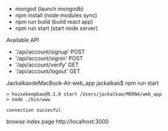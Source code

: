 - mongod (launch mongodb)
- npm install (node modules sync)
- npm run build (build react app)
- npm run start (start node server)



Available API 
- '/api/account/signup' POST
- '/api/account/signin' POST
- '/api/account/verify' GET
- '/api/account/logout' GET


JackalkaodeMacBook-Air:web_app jackalkao$ npm run start
```
> housekeepbao@0.1.0 start /Users/jackalkao/MERN4/web_app
> node ./bin/www

connection succesful
```

browse index page 
http://localhost:3000